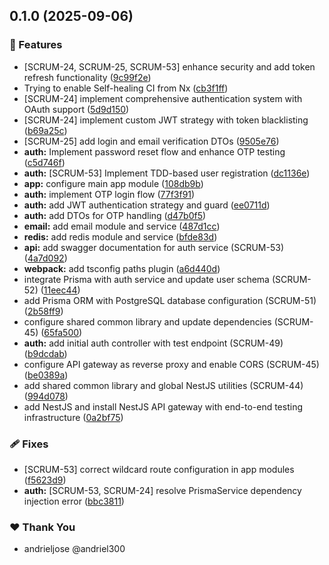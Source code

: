## 0.1.0 (2025-09-06)

### 🚀 Features

- [SCRUM-24, SCRUM-25, SCRUM-53] enhance security and add token refresh functionality ([9c99f2e](https://github.com/andriel300/tec-shop/commit/9c99f2e))
- Trying to enable Self-healing CI from Nx ([cb3f1ff](https://github.com/andriel300/tec-shop/commit/cb3f1ff))
- [SCRUM-24] implement comprehensive authentication system with OAuth support ([5d9d150](https://github.com/andriel300/tec-shop/commit/5d9d150))
- [SCRUM-24] implement custom JWT strategy with token blacklisting ([b69a25c](https://github.com/andriel300/tec-shop/commit/b69a25c))
- [SCRUM-25] add login and email verification DTOs ([9505e76](https://github.com/andriel300/tec-shop/commit/9505e76))
- **auth:** Implement password reset flow and enhance OTP testing ([c5d746f](https://github.com/andriel300/tec-shop/commit/c5d746f))
- **auth:** [SCRUM-53] Implement TDD-based user registration ([dc1136e](https://github.com/andriel300/tec-shop/commit/dc1136e))
- **app:** configure main app module ([108db9b](https://github.com/andriel300/tec-shop/commit/108db9b))
- **auth:** implement OTP login flow ([77f3f91](https://github.com/andriel300/tec-shop/commit/77f3f91))
- **auth:** add JWT authentication strategy and guard ([ee0711d](https://github.com/andriel300/tec-shop/commit/ee0711d))
- **auth:** add DTOs for OTP handling ([d47b0f5](https://github.com/andriel300/tec-shop/commit/d47b0f5))
- **email:** add email module and service ([487d1cc](https://github.com/andriel300/tec-shop/commit/487d1cc))
- **redis:** add redis module and service ([bfde83d](https://github.com/andriel300/tec-shop/commit/bfde83d))
- **api:** add swagger documentation for auth service (SCRUM-53) ([4a7d092](https://github.com/andriel300/tec-shop/commit/4a7d092))
- **webpack:** add tsconfig paths plugin ([a6d440d](https://github.com/andriel300/tec-shop/commit/a6d440d))
- integrate Prisma with auth service and update user schema (SCRUM-52) ([11eec44](https://github.com/andriel300/tec-shop/commit/11eec44))
- add Prisma ORM with PostgreSQL database configuration (SCRUM-51) ([2b58ff9](https://github.com/andriel300/tec-shop/commit/2b58ff9))
- configure shared common library and update dependencies (SCRUM-45) ([65fa500](https://github.com/andriel300/tec-shop/commit/65fa500))
- **auth:** add initial auth controller with test endpoint (SCRUM-49) ([b9dcdab](https://github.com/andriel300/tec-shop/commit/b9dcdab))
- configure API gateway as reverse proxy and enable CORS (SCRUM-45) ([be0389a](https://github.com/andriel300/tec-shop/commit/be0389a))
- add shared common library and global NestJS utilities (SCRUM-44) ([994d078](https://github.com/andriel300/tec-shop/commit/994d078))
- add NestJS and install NestJS API gateway with end-to-end testing infrastructure ([0a2bf75](https://github.com/andriel300/tec-shop/commit/0a2bf75))

### 🩹 Fixes

- [SCRUM-53] correct wildcard route configuration in app modules ([f5623d9](https://github.com/andriel300/tec-shop/commit/f5623d9))
- **auth:** [SCRUM-53, SCRUM-24] resolve PrismaService dependency injection error ([bbc3811](https://github.com/andriel300/tec-shop/commit/bbc3811))

### ❤️ Thank You

- andrieljose @andriel300